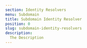 ```yaml
---
section: Identity Resolvers
menu: Subdomain
title: Subdomain Identity Resolver
position: 0
slug: subdomain-identity-resolvers
description: 
  The Description
---
```

